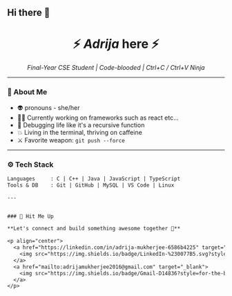 ## Hi there 👋
<h1 align="center">⚡ <i>Adrija</i> here ⚡</h1>

<p align="center">
  <i>Final-Year CSE Student | Code-blooded | Ctrl+C / Ctrl+V Ninja</i>  
</p>


---

### 🧠 About Me
- 👽 pronouns - she/her
- 👨‍💻 Currently working on frameworks such as react etc...
- 🧪 Debugging life like it's a recursive function
- 💥 Living in the terminal, thriving on caffeine
- ⚔️ Favorite weapon: `git push --force`

---

### ⚙️ Tech Stack

```txt
Languages     : C | C++ | Java | JavaScript | TypeScript  
Tools & DB    : Git | GitHub | MySQL | VS Code | Linux

---


### 💬 Hit Me Up

**Let's connect and build something awesome together 🚀**

<p align="center">
  <a href="https://linkedin.com/in/adrija-mukherjee-6586b4225" target="_blank">
    <img src="https://img.shields.io/badge/LinkedIn-%230077B5.svg?style=for-the-badge&logo=linkedin&logoColor=white"/>
  </a>
  <a href="mailto:adrijamukherjee2016@gmail.com" target="_blank">
    <img src="https://img.shields.io/badge/Gmail-D14836?style=for-the-badge&logo=gmail&logoColor=white"/>
  </a>
</p>


